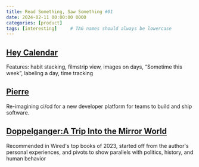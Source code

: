 ```yaml
---
title: Read Something, Saw Something #01
date: 2024-02-11 00:00:00 0000
categories: [product]
tags: [interesting]     # TAG names should always be lowercase
---
```



## [Hey Calendar](https://www.hey.com/calendar/)
Features: habit stacking, filmstrip view, images on days, “Sometime this week”, labeling a day, time tracking

## [Pierre](https://pierre.co/)
Re-imagining ci/cd for a new developer platform for teams to build and ship software.


## [Doppelganger:A Trip Into the Mirror World](https://bookshop.org/p/books/doppelganger-a-trip-into-the-mirror-world-naomi-klein/20025222?ean=9780374610326)
Recommended in Wired's top books of 2023, started off from the author's personal experiences, and pivots to show parallels with politics, history, and human behavior
